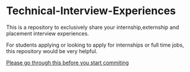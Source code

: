 # Technical-Interview-Experiences

This is a repository to exclusively share your internship,externship and placement interview experiences.

For students applying or looking to apply for internships or full time jobs, this repository would be very helpful.

<a href="https://github.com/sreelakshmig009/Technical-Interview-Experiences/blob/main/contributing.md">Please go through this before you start commiting</a>
